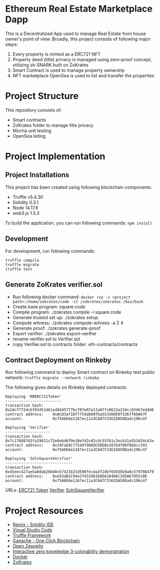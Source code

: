 # Ethereum Real Estate Marketplace Dapp

This is a Decentralized App used to manage Real Estate from house owner's point of view. Broadly, this project consists of following major steps:

1. Every property is minted as a ERC721 NFT
2. Property deed (title) privacy is managed using zero-proof concept, utilizing zk-SNARK built on ZoKrates
3. Smart Contract is used to manage property ownershp
4. NFT marketplace OpenSea is used to list and transfer the properties

# Project Structure

This repository consists of:

* Smart contracts
* ZoKrates folder to manage title privacy
* Mocha unit testing
* OpenSea listing

# Project Implementation

## Project Installations

This project has been created using following blockchain components:

* Truffle v5.4.30
* Solidity 0.5.1
* Node 14.17.6
* web3.js 1.5.3

To build the application, you can run following commands: `npm install`

## Development

For development, run following commands:

```
truffle compile
truffle migrate
truffle test
```

## Generate ZoKrates verifier.sol

* Run following docker command: `docker run -v <project path>:/home/zokrates/code -it /zokrates/zokrates /bin/bash`
* Create base program: square.code 
* Compile program: ./zokrates compile -i square.code
* Generate trusted set up: ./zokrates setup
* Compute witness: ./zokrates compute-witness -a 2 4
* Generate proof: ./zokrates generate-proof
* Export verifier: ./zokrates export-verifier
* rename verifier.sol to Verifier.sol
* copy Verifier.sol to contracts folder: eth-contracts/contracts

## Contract Deployment on Rinkeby

Run following command to deploy Smart contract on Rinkeby test public network: `truffle migrate --network rinkeby`

The following gives details on Rinkeby deployed contracts:

```
Deploying 'RRERC721Token'
-------------------------
transaction hash:    0x24cf772dcbf83d51d61ed8445777bcf07e07a13a8ffc0622a234cc834b7edd46
contract address:    0xAC03af1Bf77C0ab007ba553366E0f3267f6DA67F
account:             0x75A6D4e12A7ec11a3C6A7C5361DA50Dadc196c47

Deploying 'Verifier'
--------------------
transaction hash:    0x7c176887d3fa29611c72e6e6d6f9e10efd2cd2cdc55fb1c2ecb31a553d24c63a
contract address:    0x34Fab9C775497906DCDDD8e18764f00f8EAcc393
account:             0x75A6D4e12A7ec11a3C6A7C5361DA50Dadc196c47

Deploying 'SolnSquareVerifier'
------------------------------
transaction hash:    0x45eec427ae5a0dab28b40cb7421b21d506fecda4f2dbf65035b9a8c57978b479
contract address:    0xe93d81C94e2f431061b8DA1D4D6C3d5A67d5510E
account:             0x75A6D4e12A7ec11a3C6A7C5361DA50Dadc196c47
```
URLs:
[ERC721 Token](https://rinkeby.etherscan.io/tx/0x24cf772dcbf83d51d61ed8445777bcf07e07a13a8ffc0622a234cc834b7edd46)
[Verifier](https://rinkeby.etherscan.io/tx/0x7c176887d3fa29611c72e6e6d6f9e10efd2cd2cdc55fb1c2ecb31a553d24c63a)
[SolnSquareVerifier](https://rinkeby.etherscan.io/tx/0x45eec427ae5a0dab28b40cb7421b21d506fecda4f2dbf65035b9a8c57978b479)

# Project Resources

* [Remix - Solidity IDE](https://remix.ethereum.org/)
* [Visual Studio Code](https://code.visualstudio.com/)
* [Truffle Framework](https://truffleframework.com/)
* [Ganache - One Click Blockchain](https://truffleframework.com/ganache)
* [Open Zeppelin ](https://openzeppelin.org/)
* [Interactive zero knowledge 3-colorability demonstration](http://web.mit.edu/~ezyang/Public/graph/svg.html)
* [Docker](https://docs.docker.com/install/)
* [ZoKrates](https://github.com/Zokrates/ZoKrates)
